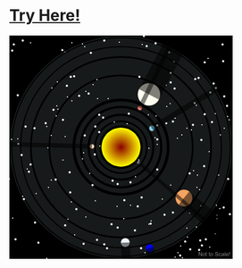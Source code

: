 # [Try Here!](https://academy.cs.cmu.edu/sharing/redCamel7577)
![](cs-academy-canvas.png "Preview Image")
